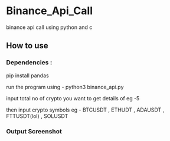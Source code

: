 # Binance_Api_Call
binance api call using python and c

## How to use

### Dependencies :
pip install pandas 

run the program using - python3 binance_api.py


input total no of crypto you want to get details of eg -5 


then input crypto symbols eg - BTCUSDT , ETHUDT , ADAUSDT , FTTUSDT(lol) , SOLUSDT

### Output Screenshot





